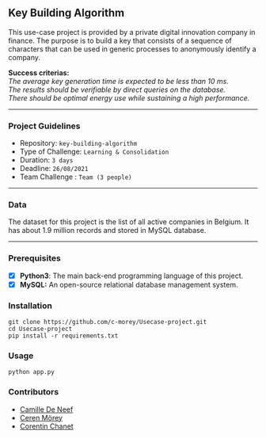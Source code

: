 ## Key Building Algorithm

This use-case project is provided by a private digital innovation company in finance. The purpose is to build a key that consists of a sequence of characters that can be used in generic processes to anonymously identify a company.

**Success criterias:**  
*The average key generation time is expected to be less than 10 ms.* <br>
*The results should be verifiable by direct queries on the database.* <br>
*There should be optimal energy use while sustaining a high performance.*

----------
### Project Guidelines
- Repository: `key-building-algorithm`
- Type of Challenge: `Learning & Consolidation `
- Duration: `3 days`
- Deadline: `26/08/2021`
- Team Challenge : `Team (3 people)`
-------
### Data

The dataset for this project is the list of all active companies in Belgium. It has about 1.9 million records and stored in MySQL database.

--------
### Prerequisites

- [x] **Python3**: The main back-end programming language of this project. 
- [X] **MySQL:** An open-source relational database management system.

### Installation
```
git clone https://github.com/c-morey/Usecase-project.git
cd Usecase-project
pip install -r requirements.txt 
```
### Usage
`python app.py`
### Contributors
- [Camille De Neef](https://github.com/kaygu)
- [Ceren Mörey](https://github.com/c-morey) 
- [Corentin Chanet](https://github.com/CorentinChanet)



